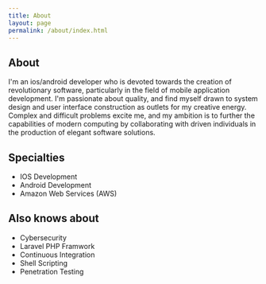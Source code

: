 ```yaml
---
title: About
layout: page
permalink: /about/index.html
---
```


<h2>About</h2>

<p>I'm an ios/android developer who is devoted towards the creation of revolutionary software, particularly in the field of mobile application development. I'm passionate about quality, and find myself drawn to system design and user interface construction as outlets for my creative energy. Complex and difficult problems excite me, and my ambition is to further the capabilities of modern computing by collaborating with driven individuals in the production of elegant software solutions.
</p>

<h2>Specialties</h2>

<ul class="skill-list">
	<li>IOS Development</li>
	<li>Android Development</li>
	<li>Amazon Web Services (AWS)</li>
</ul>

<h2>Also knows about</h2>

<ul class="skill-list">
	<li>Cybersecurity</li>
	<li>Laravel PHP Framwork</li>	
	<li>Continuous Integration</li>
	<li>Shell Scripting</li>
	<li>Penetration Testing</li>
</ul>
